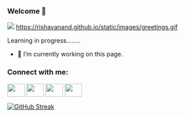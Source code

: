 ### Welcome 👋
![](https://www.brandcrowd.com/maker/social/b6vzxes4ml)
https://rishavanand.github.io/static/images/greetings.gif

Learning in progress........

- 🔭 I’m currently working on this page. 

<h3 align="left">Connect with me:</h3>
<p align="left">
<a href="https://github.com/vl4w15" target="blank"><img align="center" src="https://cdn.jsdelivr.net/npm/simple-icons@3.0.1/icons/github.svg" alt="" height="30" width="40" /></a> 
<a href="https://www.twitter.com/vlaw15" target="blank"><img align="center" src="https://cdn.jsdelivr.net/npm/simple-icons@3.0.1/icons/twitter.svg" alt="" height="30" width="40" /></a>
<a href="https://www.linkedin.com/in/vincent-law-vl415/" target="blank"><img align="center" src="https://cdn.jsdelivr.net/npm/simple-icons@3.0.1/icons/linkedin.svg" alt="" height="30" width="40" /></a>
<a href="https://www.instagram.com/vl4w15/" target="blank"><img align="center" src="https://cdn.jsdelivr.net/npm/simple-icons@3.0.1/icons/instagram.svg" alt="" height="30" width="40" /></a>
</p>    

[![GitHub Streak](http://github-readme-streak-stats.herokuapp.com?user=vl4w15&theme=elegant&date_format=M%20j%5B%2C%20Y%5D)](https://git.io/streak-stats)
